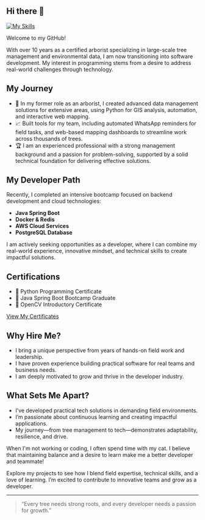 ## Hi there 👋
[![My Skills](https://skillicons.dev/icons?i=java,python,html,css,js,aws,postgresql,opencv,netlify,docker,redis,postman)](https://skillicons.dev)

<!--
**ckrickyh/ckrickyh** is a ✨ _special_ ✨ repository because its `README.md` (this file) appears on your GitHub profile.
-->

Welcome to my GitHub!

With over 10 years as a certified arborist specializing in large-scale tree management and environmental data, I am now transitioning into software development. My interest in programming stems from a desire to address real-world challenges through technology.

## My Journey
 
- 🌲 In my former role as an arborist, I created advanced data management solutions for extensive areas, using Python for GIS analysis, automation, and interactive web mapping.
- 📈 Built tools for my team, including automated WhatsApp reminders for field tasks, and web-based mapping dashboards to streamline work across thousands of trees.
- 🏆 I am an experienced professional with a strong management background and a passion for problem-solving, supported by a solid technical foundation for delivering effective solutions.

## My Developer Path

Recently, I completed an intensive bootcamp focused on backend development and cloud technologies:
- **Java Spring Boot**
- **Docker & Redis**
- **AWS Cloud Services**
- **PostgreSQL Database**

I am actively seeking opportunities as a developer, where I can combine my real-world experience, innovative mindset, and technical skills to create impactful solutions.

## Certifications

- 🥇 Python Programming Certificate
- 🥇 Java Spring Boot Bootcamp Graduate
- 🥇 OpenCV Introductory Certificate

[View My Certificates](https://github.com/ckrickyh/certificates)

## Why Hire Me?

- I bring a unique perspective from years of hands-on field work and leadership.
- I have proven experience building practical software for real teams and business needs.
- I am deeply motivated to grow and thrive in the developer industry.

## What Sets Me Apart?
- I’ve developed practical tech solutions in demanding field environments.
- I’m passionate about continuous learning and creating impactful applications.
- My journey—from tree management to tech—demonstrates adaptability, resilience, and drive.

When I'm not working or coding, I often spend time with my cat. I believe that maintaining balance and a desire to learn make me a better developer and teammate!

Explore my projects to see how I blend field expertise, technical skills, and a love of learning. I’m excited to contribute to innovative teams and grow as a developer.

---

> “Every tree needs strong roots, and every developer needs a passion for growth.”
